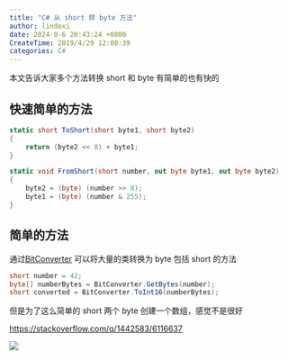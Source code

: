```yaml
---
title: "C# 从 short 转 byte 方法"
author: lindexi
date: 2024-8-6 20:43:24 +0800
CreateTime: 2019/4/29 12:08:39
categories: C#
---
```


本文告诉大家多个方法转换 short 和 byte 有简单的也有快的

<!--more-->


<!-- CreateTime:2019/4/29 12:08:39 -->


## 快速简单的方法

```csharp
static short ToShort(short byte1, short byte2)
{
    return (byte2 << 8) + byte1;
}

static void FromShort(short number, out byte byte1, out byte byte2)
{
    byte2 = (byte) (number >> 8);
    byte1 = (byte) (number & 255);
}
```

## 简单的方法

通过[BitConverter](https://docs.microsoft.com/en-us/dotnet/api/system.bitconverter?wt.mc_id=MVP ) 可以将大量的类转换为 byte 包括 short 的方法

```csharp
short number = 42;
byte[] numberBytes = BitConverter.GetBytes(number);
short converted = BitConverter.ToInt16(numberBytes);
```

但是为了这么简单的 short 两个 byte 创建一个数组，感觉不是很好

https://stackoverflow.com/q/1442583/6116637

![](http://cdn.lindexi.site/lindexi%2F201942912529158)

